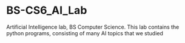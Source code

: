 # BS-CS6_AI_Lab
Artificial Intelligence lab, BS Computer Science. This lab contains the python programs, consisting of many AI topics that we studied
